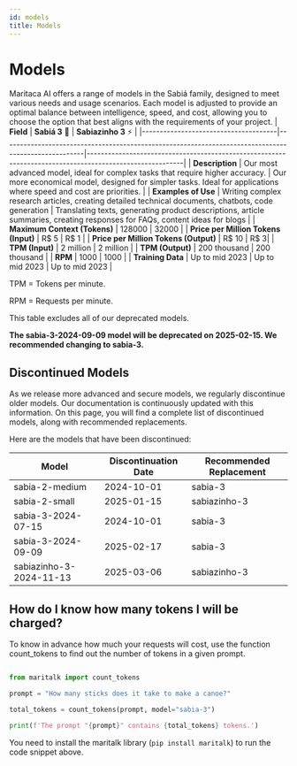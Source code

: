 ```yaml
---
id: models
title: Models
---
```


# Models
Maritaca AI offers a range of models in the Sabiá family, designed to meet various needs and usage scenarios. Each model is adjusted to provide an optimal balance between intelligence, speed, and cost, allowing you to choose the option that best aligns with the requirements of your project.
| **Field**                            | **Sabiá 3** 🥇                                                                                       | **Sabiazinho 3** ⚡                                                                                      | 
|--------------------------------------|-----------------------------------------------------------------------------------------------------|---------------------------------------------------------------------------------------------------------|
| **Description**                      | Our most advanced model, ideal for complex tasks that require higher accuracy.                      | Our more economical model, designed for simpler tasks. Ideal for applications where speed and cost are priorities. | 
| **Examples of Use**                  | Writing complex research articles, creating detailed technical documents, chatbots, code generation | Translating texts, generating product descriptions, article summaries, creating responses for FAQs, content ideas for blogs | 
| **Maximum Context (Tokens)**         | 128000                                                                                              | 32000                                                              |
| **Price per Million Tokens (Input)**  | R$ 5                                                                                               | R$ 1                                                                                                      | 
| **Price per Million Tokens (Output)** | R$ 10                                                                                              | R$ 3|
| **TPM (Input)**                      | 2 million                                                                                          | 2 million                                                                                                 |
| **TPM (Output)**                     | 200 thousand                                                                                       | 200 thousand                                                                                              |
| **RPM**                              | 1000                                                                                               | 1000                                                                                                      |
| **Training Data**                    | Up to mid 2023                                                                                     | Up to mid 2023                                                                                            | Up to mid 2023                                                                                     |


TPM = Tokens per minute.

RPM = Requests per minute.

This table excludes all of our deprecated models.

**The sabia-3-2024-09-09 model will be deprecated on 2025-02-15. We recommended changing to sabia-3.**

## Discontinued Models

As we release more advanced and secure models, we regularly discontinue older models. Our documentation is continuously updated with this information. On this page, you will find a complete list of discontinued models, along with recommended replacements.

Here are the models that have been discontinued:

| Model | Discontinuation Date | Recommended Replacement |
|-------|--------|-------|
| sabia-2-medium | 2024-10-01 | sabia-3 |
| sabia-2-small | 2025-01-15 | sabiazinho-3 |
| sabia-3-2024-07-15 | 2024-10-01 |sabia-3 |
| sabia-3-2024-09-09 | 2025-02-17 | sabia-3 |
| sabiazinho-3-2024-11-13	| 2025-03-06 | sabiazinho-3 | 

## How do I know how many tokens I will be charged?
To know in advance how much your requests will cost, use the function count_tokens to find out the number of tokens in a given prompt.
```python

from maritalk import count_tokens

prompt = "How many sticks does it take to make a canoe?"

total_tokens = count_tokens(prompt, model="sabia-3")

print(f'The prompt "{prompt}" contains {total_tokens} tokens.')
```

You need to install the maritalk library (`pip install maritalk`) to run the code snippet above.
